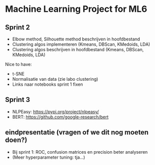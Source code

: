 # Machine Learning Project for ML6


## Sprint 2

* Elbow method, Silhouette method beschrijven in hoofdbestand 
* Clustering algos implementeren (Kmeans, DBScan, KMedoids, LDA)
* Clustering algos beschrijven in hoofdbestand (Kmeans, DBScan, KMedoids, LDA)

Nice to have:
* t-SNE
* Normalisatie van data (zie labo clustering)
* Links naar notebooks sprint 1 fixen


## Sprint 3

* NLPEasy: https://pypi.org/project/nlpeasy/
* BERT: https://github.com/google-research/bert


## eindpresentatie (vragen of we dit nog moeten doen?)

* Bij sprint 1: ROC, confusion matrices en precision beter analyseren
* (Meer hyperparameter tuning: tja...)
